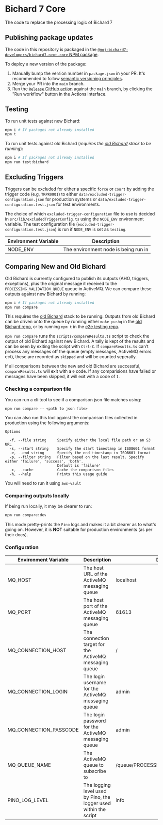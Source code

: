 # Bichard 7 Core

The code to replace the processing logic of Bichard 7

## Publishing package updates

The code in this repository is packaged in the [`@moj-bichard7-developers/bichard7-next-core` NPM package](https://www.npmjs.com/package/@moj-bichard7-developers/bichard7-next-core).

To deploy a new version of the package:

1. Manually bump the version number in `package.json` in your PR. It's recommended to follow [semantic versioning principles](https://semver.org).
1. Merge your PR into the `main` branch.
1. Run the [`Release` GitHub action](https://github.com/ministryofjustice/bichard7-next-core/actions/workflows/release.yml) against the `main` branch, by clicking the "Run workflow" button in the Actions interface.

## Testing

To run unit tests against new Bichard:

```bash
npm i # If packages not already installed
npm t
```

To run unit tests against old Bichard (_requires the [old Bichard](https://github.com/ministryofjustice/bichard7-next) stack to be running_):

```bash
npm i # If packages not already installed
npm run test:bichard
```

## Excluding Triggers

Triggers can be excluded for either a specific `force` or `court` by adding the trigger code (e.g, `TRPR0001`) to either `data/excluded-trigger-configuration.json` for production systems or `data/excluded-trigger-configuration.test.json` for test environments.

The choice of which `excluded-trigger-configuration` file to use is decided in `src/lib/excludedTriggerConfig.ts` using the `NODE_ENV` environment variable. The test configuration file (`excluded-trigger-configuration.test.json`) is run if `NODE_ENV` is set as `testing`.

| Environment Variable | Description                          |
| -------------------- | ------------------------------------ |
| NODE_ENV             | The environment node is being run in |

## Comparing New and Old Bichard

Old Bichard is currently configured to publish its outputs (AHO, triggers, exceptions), plus the original message it received to the `PROCESSING_VALIDATION_QUEUE` queue in ActiveMQ. We can compare these outputs against new Bichard by running:

```bash
npm i # If packages not already installed
npm run compare
```

This requires the [old Bichard](https://github.com/ministryofjustice/bichard7-next) stack to be running. Outputs from old Bichard can be driven onto the queue by running either `make pushq` in the [old Bichard repo](https://github.com/ministryofjustice/bichard7-next), or by running `npm t` in the [e2e testing repo](https://github.com/ministryofjustice/bichard7-next-tests).

`npm run compare` runs the `scripts/compareResults.ts` script to check the output of old Bichard against new Bichard. A tally is kept of the results and can be seen by exiting the script with `Ctrl-C`. If `compareResults.ts` can't process any messages off the queue (empty messages, ActiveMQ errors ect), these are recorded as `skipped` and will be counted seperatly.

If all comparisons between the new and old Bichard are successful, `compareResults.ts` will exit with a `0` code. If any comparisions have failed or messages have been skipped, it will exit with a code of `1`.

### Checking a comparison file

You can run a cli tool to see if a comparison json file matches using:

```
npm run compare -- <path to json file>
```

You can also run this tool against the comparison files collected in production using the following arguments:

```
Options

  -f, --file string     Specify either the local file path or an S3 URL
  -s, --start string    Specify the start timestamp in ISO8601 format
  -e, --end string      Specify the end timestamp in ISO8601 format
  -p, --filter string   Filter based on the last result. Specify either 'failure', 'success', 'both'.
                        Default is 'failure'
  -c, --cache           Cache the comparison files
  -h, --help            Prints this usage guide
```

You will need to run it using `aws-vault`

### Comparing outputs locally

If being run locally, it may be clearer to run:

```bash
npm run compare:dev
```

This mode pretty-prints the `Pino` logs and makes it a bit clearer as to what's going on. However, it is **NOT** suitable for production environments (as per their docs).

### Configuration

| Environment Variable   | Description                                                       | Default                            |
| ---------------------- | ----------------------------------------------------------------- | ---------------------------------- |
| MQ_HOST                | The host URL of the ActiveMQ messaging queue                      | localhost                          |
| MQ_PORT                | The host port of the ActiveMQ messaging queue                     | 61613                              |
| MQ_CONNECTION_HOST     | The connection target for the ActiveMQ messaging queue            | /                                  |
| MQ_CONNECTION_LOGIN    | The login username for the ActiveMQ messaging queue               | admin                              |
| MQ_CONNECTION_PASSCODE | The login password for the ActiveMQ messaging queue               | admin                              |
| MQ_QUEUE_NAME          | The ActiveMQ queue to subscribe to                                | /queue/PROCESSING_VALIDATION_QUEUE |
| PINO_LOG_LEVEL         | The logging level used by Pino, the logger used within the script | info                               |
